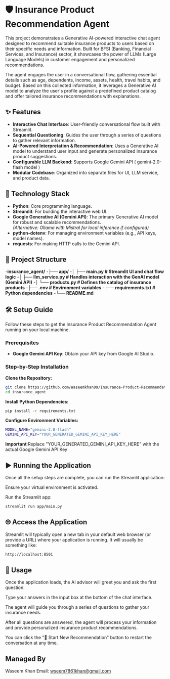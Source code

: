 # 🛡️ Insurance Product Recommendation Agent

This project demonstrates a Generative AI-powered interactive chat agent designed to recommend suitable insurance products to users based on their specific needs and information. Built for BFSI (Banking, Financial Services, and Insurance) sector, it showcases the power of LLMs (Large Language Models) in customer engagement and personalized recommendations.

The agent engages the user in a conversational flow, gathering essential details such as age, dependents, income, assets, health, travel habits, and budget. Based on this collected information, it leverages a Generative AI model to analyze the user's profile against a predefined product catalog and offer tailored insurance recommendations with explanations.

## ✨ Features

- **Interactive Chat Interface**: User-friendly conversational flow built with Streamlit.
- **Sequential Questioning**: Guides the user through a series of questions to gather relevant information.
- **AI-Powered Interpretation & Recommendation**: Uses a Generative AI model to understand user input and generate personalized insurance product suggestions.
- **Configurable LLM Backend**: Supports Google Gemini API ( gemini-2.0-flash model )
- **Modular Codebase**: Organized into separate files for UI, LLM service, and product data.

## 🚀 Technology Stack

- **Python**: Core programming language.
- **Streamlit**: For building the interactive web UI.
- **Google Generative AI (Gemini API)**: The primary Generative AI model for robust and scalable recommendations.  
  *(Alternative: Ollama with Mistral for local inference if configured)*
- **python-dotenv**: For managing environment variables (e.g., API keys, model names).
- **requests**: For making HTTP calls to the Gemini API.

## 📁 Project Structure

-**insurance_agent/**
-**├── app/**
-**│ ├── main.py # Streamlit UI and chat flow logic**
-**│ ├── llm_service.py # Handles interaction with the GenAI model (Gemini API)**
-**│ └── products.py # Defines the catalog of insurance products**
-**├── .env # Environment variables** 
-**├── requirements.txt # Python dependencies**
-**└── README.md** 


## 🛠️ Setup Guide

Follow these steps to get the Insurance Product Recommendation Agent running on your local machine.

### Prerequisites

- **Google Gemini API Key**: Obtain your API key from Google AI Studio.

### Step-by-Step Installation

**Clone the Repository:**

```bash
git clone https://github.com/Waseemkhan09/Insurance-Product-Recommendation-Agent.git
cd insurance_agent
```
**Install Python Dependencies:**

```bash
pip install -r requirements.txt
```

**Configure Environment Variables:**

```bash
MODEL_NAME="gemini-2.0-flash"
GEMINI_API_KEY="YOUR_GENERATED_GEMINI_API_KEY_HERE"
```
**Important**:Replace "YOUR_GENERATED_GEMINI_API_KEY_HERE" with the actual Google Gemini API Key 

## ▶️ Running the Application
Once all the setup steps are complete, you can run the Streamlit application:

Ensure your virtual environment is activated.

Run the Streamlit app:
```bash
streamlit run app/main.py
```

## 🌐 Access the Application
Streamlit will typically open a new tab in your default web browser (or provide a URL) where your application is running. It will usually be something like:

``` bash
http://localhost:8501
```

## 🤝 Usage
Once the application loads, the AI advisor will greet you and ask the first question.

Type your answers in the input box at the bottom of the chat interface.

The agent will guide you through a series of questions to gather your insurance needs.

After all questions are answered, the agent will process your information and provide personalized insurance product recommendations.

You can click the "🔄 Start New Recommendation" button to restart the conversation at any time.

## Managed By
Waseem Khan
Email: wseem7861khan@gmail.com
